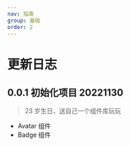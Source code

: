 ```yaml
---
nav: 指南
group: 基础
order: 2
---
```


# 更新日志

## 0.0.1 初始化项目 20221130

> 23 岁生日，送自己一个组件库玩玩

- Avatar 组件
- Badge 组件
